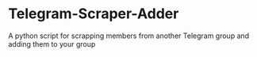 # Telegram-Scraper-Adder
A python script for scrapping members from another Telegram group and adding them to your group
